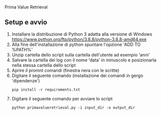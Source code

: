 Prima Value Retrieval

## Setup e avvio
1. Installare la distribuzione di Python 3 adatta alla versione di Windows https://www.python.org/ftp/python/3.8.8/python-3.8.8-amd64.exe
2. Alla fine dell'installazione di python spuntare l'opzione 'ADD TO %PATH%'
3. Unzip cartella dello script sulla cartella dell'utente ad esempio 'anni'
4. Salvare la cartella dei log con il nome 'data' in minuscolo e posizionarla nella stessa cartella dello script
5. Aprire il promnt comandi (finestra nera con le scritte) 
6. Digitare il seguente comando (installazione dei comandi in gergo 'dipendenze')
   ```
   pip install -r requirements.txt
   ```
7. Digitare il seguente comando per avviare lo script
   ```
   python primavalueretrieval.py -i input_dir -o output_dir
   ```
